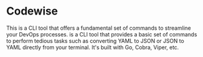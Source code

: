 # Codewise
This is a CLI tool that offers a fundamental set of commands to streamline your DevOps processes.
is a CLI tool that provides a basic set of commands to perform tedious tasks such as converting YAML to JSON or JSON to YAML directly from your terminal. It's built with Go, Cobra, Viper, etc.
